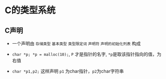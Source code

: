 # C的类型系统

## C声明

- 一个声明由 `存储类型` `基本类型` `类型限定词` `声明符` `声明的初始化列表` 构成

- `char *p; *p = malloc(10);`, `P` 才是指针的名字, `*p`是取该指针指向的值，为右值

- `char *p1,p2;` 这样声明 `p1` 为char指针，`p2`为char字符串
